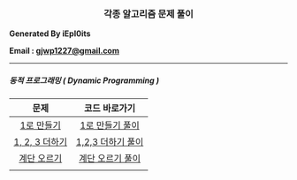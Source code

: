 <center><h3>각종 알고리즘 문제 풀이</h3></center>

<b> Generated By iEpl0its </b>

<b> Email : gjwp1227@gmail.com </b>



----

<h5>동적 프로그래밍 ( Dynamic Programming )</h5>

|                          문제                          |                        코드 바로가기                         |
| :----------------------------------------------------: | :----------------------------------------------------------: |
|   [1로 만들기](https://www.acmicpc.net/problem/1463)   | [1로 만들기 풀이](https://github.com/iexploits/Algorithms/blob/master/Algorithms/DynamicProgramming/makeOne.py) |
| [1, 2, 3 더하기](https://www.acmicpc.net/problem/9095) | [1,2,3 더하기 풀이](https://github.com/iexploits/Algorithms/blob/master/Algorithms/DynamicProgramming/plusOneTwoThree.py) |
|  [계단 오르기](https://www.acmicpc.net/problem/2579)   | [계단 오르기 풀이](https://github.com/iexploits/Algorithms/blob/master/Algorithms/DynamicProgramming/inclineStairs.py) |
|                                                        |                                                              |

